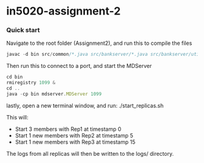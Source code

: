 # in5020-assignment-2

### Quick start

Navigate to the root folder (Assignment2), and run this to compile the files
```jsx
javac -d bin src/common/*.java src/bankserver/*.java src/bankserver/utils/*.java src/mdserver/*.java src/mdserver/utils/*.java 
```

Then run this to connect to a port, and start the MDServer
```jsx
cd bin
rmiregistry 1099 &
cd ..
java -cp bin mdserver.MDServer 1099
```

lastly, open a new terminal window, and run:
./start_replicas.sh

This will:
- Start 3 members with Rep1 at timestamp 0
- Start 1 new members with Rep2 at timestamp 5
- Start 1 new members with Rep3 at timestamp 15

The logs from all replicas will then be written to the logs/ directory. 
